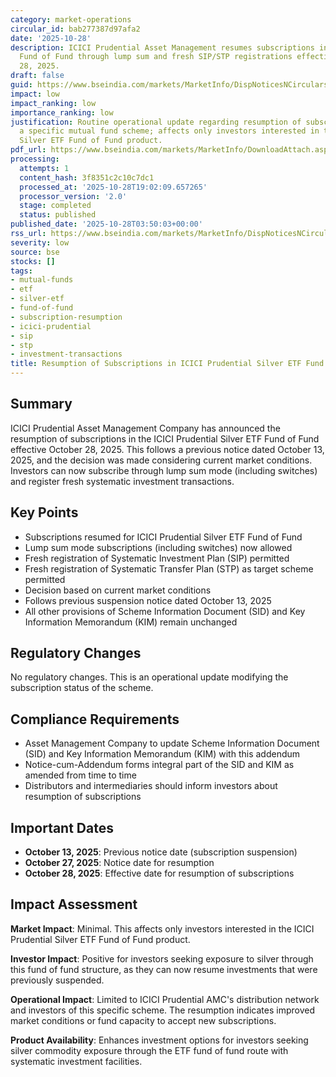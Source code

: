 ```yaml
---
category: market-operations
circular_id: bab277387d97afa2
date: '2025-10-28'
description: ICICI Prudential Asset Management resumes subscriptions in Silver ETF
  Fund of Fund through lump sum and fresh SIP/STP registrations effective October
  28, 2025.
draft: false
guid: https://www.bseindia.com/markets/MarketInfo/DispNoticesNCirculars.aspx?Noticeid={B56794DE-FA02-420C-B2F9-84A16168EC79}&noticeno=20251028-2&dt=10/28/2025&icount=2&totcount=64&flag=0
impact: low
impact_ranking: low
importance_ranking: low
justification: Routine operational update regarding resumption of subscriptions for
  a specific mutual fund scheme; affects only investors interested in this particular
  Silver ETF Fund of Fund product.
pdf_url: https://www.bseindia.com/markets/MarketInfo/DownloadAttach.aspx?id=20251028-2&attachedId=1e3a68f5-940a-4a39-8bb2-6a1ad12bc391
processing:
  attempts: 1
  content_hash: 3f8351c2c10c7dc1
  processed_at: '2025-10-28T19:02:09.657265'
  processor_version: '2.0'
  stage: completed
  status: published
published_date: '2025-10-28T03:50:03+00:00'
rss_url: https://www.bseindia.com/markets/MarketInfo/DispNoticesNCirculars.aspx?Noticeid={B56794DE-FA02-420C-B2F9-84A16168EC79}&noticeno=20251028-2&dt=10/28/2025&icount=2&totcount=64&flag=0
severity: low
source: bse
stocks: []
tags:
- mutual-funds
- etf
- silver-etf
- fund-of-fund
- subscription-resumption
- icici-prudential
- sip
- stp
- investment-transactions
title: Resumption of Subscriptions in ICICI Prudential Silver ETF Fund of Fund
---
```


## Summary

ICICI Prudential Asset Management Company has announced the resumption of subscriptions in the ICICI Prudential Silver ETF Fund of Fund effective October 28, 2025. This follows a previous notice dated October 13, 2025, and the decision was made considering current market conditions. Investors can now subscribe through lump sum mode (including switches) and register fresh systematic investment transactions.

## Key Points

- Subscriptions resumed for ICICI Prudential Silver ETF Fund of Fund
- Lump sum mode subscriptions (including switches) now allowed
- Fresh registration of Systematic Investment Plan (SIP) permitted
- Fresh registration of Systematic Transfer Plan (STP) as target scheme permitted
- Decision based on current market conditions
- Follows previous suspension notice dated October 13, 2025
- All other provisions of Scheme Information Document (SID) and Key Information Memorandum (KIM) remain unchanged

## Regulatory Changes

No regulatory changes. This is an operational update modifying the subscription status of the scheme.

## Compliance Requirements

- Asset Management Company to update Scheme Information Document (SID) and Key Information Memorandum (KIM) with this addendum
- Notice-cum-Addendum forms integral part of the SID and KIM as amended from time to time
- Distributors and intermediaries should inform investors about resumption of subscriptions

## Important Dates

- **October 13, 2025**: Previous notice date (subscription suspension)
- **October 27, 2025**: Notice date for resumption
- **October 28, 2025**: Effective date for resumption of subscriptions

## Impact Assessment

**Market Impact**: Minimal. This affects only investors interested in the ICICI Prudential Silver ETF Fund of Fund product.

**Investor Impact**: Positive for investors seeking exposure to silver through this fund of fund structure, as they can now resume investments that were previously suspended.

**Operational Impact**: Limited to ICICI Prudential AMC's distribution network and investors of this specific scheme. The resumption indicates improved market conditions or fund capacity to accept new subscriptions.

**Product Availability**: Enhances investment options for investors seeking silver commodity exposure through the ETF fund of fund route with systematic investment facilities.